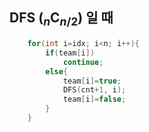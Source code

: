 ## DFS ($_{n}\mathrm{C}_{n/2}$) 일 때

```cpp
	for(int i=idx; i<n; i++){
		if(team[i])
			continue;
		else{
			team[i]=true;
			DFS(cnt+1, i);
			team[i]=false;
		}
	}
```